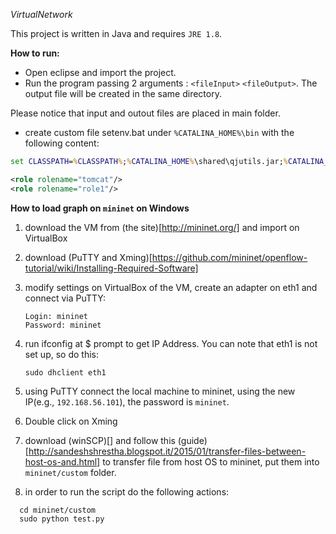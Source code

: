 *VirtualNetwork*

This project is written in Java and requires `JRE 1.8`. 


**How to run:**
- Open eclipse and import the project.
- Run the program passing 2 arguments : `<fileInput>` `<fileOutput>`. The output file will be created in the same directory.

Please notice that input and outout files are placed in main folder.

- create custom file setenv.bat under `%CATALINA_HOME%\bin` with the following content:
```bat
set CLASSPATH=%CLASSPATH%;%CATALINA_HOME%\shared\qjutils.jar;%CATALINA_HOME%\shared\mcnet.jar;%CATALINA_HOME%\shared\com.microsoft.z3.jar;.;%CATALINA_HOME%\webapps\verify\WEB-INF\classes\tests
```

  ```xml
  <role rolename="tomcat"/>
  <role rolename="role1"/>
  ```


**How to load graph on `mininet` on Windows**

1. download the VM from (the site)[http://mininet.org/] and import on VirtualBox

2. download (PuTTY and Xming)[https://github.com/mininet/openflow-tutorial/wiki/Installing-Required-Software]

3. modify settings on VirtualBox of the VM, create an adapter on eth1 and connect via PuTTY:

	```
	Login: mininet
	Password: mininet
	```
4. run ifconfig at $ prompt to get IP Address. You can note that eth1 is not set up, so do this:

	```
	sudo dhclient eth1
	```
5. using PuTTY connect the local machine to mininet, using the new IP(e.g., `192.168.56.101`), the password is `mininet`.

6. Double click on Xming 

7. download (winSCP)[] and follow this (guide)[http://sandeshshrestha.blogspot.it/2015/01/transfer-files-between-host-os-and.html] to transfer file from host OS to mininet, put them into `mininet/custom` folder.

8. in order to run the script do the following actions:

  ```
	cd mininet/custom
	sudo python test.py
  ```
